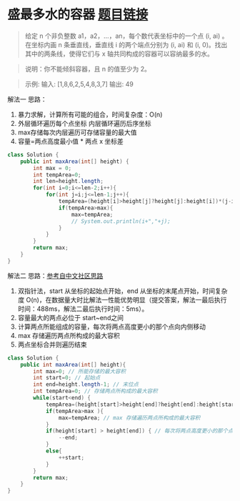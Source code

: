 ﻿# 盛最多水的容器 [题目链接](https://leetcode-cn.com/problems/container-with-most-water/)

> 给定 n 个非负整数 a1，a2，...，an，每个数代表坐标中的一个点 (i, ai) 。在坐标内画 n 条垂直线，垂直线 i
> 的两个端点分别为 (i, ai) 和 (i, 0)。找出其中的两条线，使得它们与 x 轴共同构成的容器可以容纳最多的水。

> 说明：你不能倾斜容器，且 n 的值至少为 2。

> 示例:
> 输入: [1,8,6,2,5,4,8,3,7] 
> 输出: 49

解法一 思路：

 1. 暴力求解，计算所有可能的组合，时间复杂度：O(n) 
 2. 外层循环遍历每个点坐标 内层循环遍历后序坐标 
 3. max存储每次内层遍历可存储容量的最大值 
 4. 容量=两点高度最小值 * 两点 x 坐标差

```java
class Solution {
    public int maxArea(int[] height) {
        int max = 0;
        int tempArea=0;
        int len=height.length;
        for(int i=0;i<=len-2;i++){
            for(int j=i;j<=len-1;j++){
                tempArea=(height[i]>height[j]?height[j]:height[i])*(j-i); // 容量=两点高度最小值 * 两点 x 坐标差
                if(tempArea>max){
                    max=tempArea;
                    // System.out.println(i+","+j);
                }
            }
        }
        return max;
    }
}
```

解法二 思路：[参考自中文社区思路](https://leetcode-cn.com/problems/container-with-most-water/solution/sheng-zui-duo-shui-de-rong-qi-by-leetcode/)

 1. 双指针法，start 从坐标的起始点开始，end 从坐标的末尾点开始，时间复杂度 O(n)，在数据量大时比解法一性能优势明显（提交答案，解法一最后执行时间：488ms，解法二最后执行时间：5ms）。
 2.  容量最大的两点必位于 start~end之间
 3.  计算两点所能组成的容量，每次将两点高度更小的那个点向内侧移动 
 4. max 存储遍历两点所构成的最大容积 
 5. 两点坐标合并则遍历结束

```java
class Solution {
    public int maxArea(int[] height){
        int max=0; // 所能存储的最大容积
        int start=0; // 起始点
        int end=height.length-1; // 末位点
        int tempArea=0; // 存储两点所构成的最大容积
        while(start<end) {
            tempArea=(height[start]>height[end]?height[end]:height[start])*(end-start); // 两点所构成的最大容积
            if(tempArea>max ){
                max=tempArea; // max 存储遍历两点所构成的最大容积
            }
            if(height[start] > height[end]) { // 每次将两点高度更小的那个点向内侧移动
                --end;
            }
            else{
                ++start;
            }
        }
        return max;
    }
}
```

